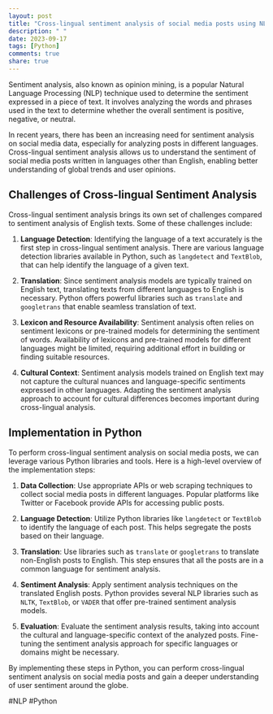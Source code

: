 ```yaml
---
layout: post
title: "Cross-lingual sentiment analysis of social media posts using NLP and python"
description: " "
date: 2023-09-17
tags: [Python]
comments: true
share: true
---
```


Sentiment analysis, also known as opinion mining, is a popular Natural Language Processing (NLP) technique used to determine the sentiment expressed in a piece of text. It involves analyzing the words and phrases used in the text to determine whether the overall sentiment is positive, negative, or neutral.

In recent years, there has been an increasing need for sentiment analysis on social media data, especially for analyzing posts in different languages. Cross-lingual sentiment analysis allows us to understand the sentiment of social media posts written in languages other than English, enabling better understanding of global trends and user opinions.

## Challenges of Cross-lingual Sentiment Analysis

Cross-lingual sentiment analysis brings its own set of challenges compared to sentiment analysis of English texts. Some of these challenges include:

1. **Language Detection**: Identifying the language of a text accurately is the first step in cross-lingual sentiment analysis. There are various language detection libraries available in Python, such as `langdetect` and `TextBlob`, that can help identify the language of a given text.

2. **Translation**: Since sentiment analysis models are typically trained on English text, translating texts from different languages to English is necessary. Python offers powerful libraries such as `translate` and `googletrans` that enable seamless translation of text.

3. **Lexicon and Resource Availability**: Sentiment analysis often relies on sentiment lexicons or pre-trained models for determining the sentiment of words. Availability of lexicons and pre-trained models for different languages might be limited, requiring additional effort in building or finding suitable resources.

4. **Cultural Context**: Sentiment analysis models trained on English text may not capture the cultural nuances and language-specific sentiments expressed in other languages. Adapting the sentiment analysis approach to account for cultural differences becomes important during cross-lingual analysis.

## Implementation in Python

To perform cross-lingual sentiment analysis on social media posts, we can leverage various Python libraries and tools. Here is a high-level overview of the implementation steps:

1. **Data Collection**: Use appropriate APIs or web scraping techniques to collect social media posts in different languages. Popular platforms like Twitter or Facebook provide APIs for accessing public posts.

2. **Language Detection**: Utilize Python libraries like `langdetect` or `TextBlob` to identify the language of each post. This helps segregate the posts based on their language.

3. **Translation**: Use libraries such as `translate` or `googletrans` to translate non-English posts to English. This step ensures that all the posts are in a common language for sentiment analysis.

4. **Sentiment Analysis**: Apply sentiment analysis techniques on the translated English posts. Python provides several NLP libraries such as `NLTK`, `TextBlob`, or `VADER` that offer pre-trained sentiment analysis models.

5. **Evaluation**: Evaluate the sentiment analysis results, taking into account the cultural and language-specific context of the analyzed posts. Fine-tuning the sentiment analysis approach for specific languages or domains might be necessary.

By implementing these steps in Python, you can perform cross-lingual sentiment analysis on social media posts and gain a deeper understanding of user sentiment around the globe.

#NLP #Python